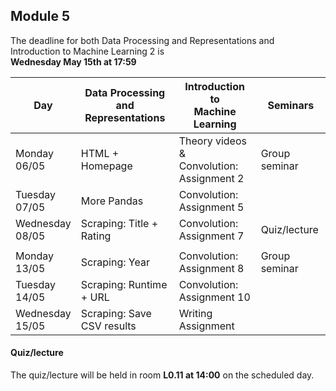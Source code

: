
## Module 5

The deadline for both Data Processing and Representations and Introduction to Machine Learning 2 is<br>**Wednesday May 15th at 17:59**

| Day                | Data Processing<br>and Representations | Introduction to<br>Machine Learning | Seminars          |
| ------------------ | ---------------------------- | ----------------------------------- | --------------------------- |
| Monday<br>06/05    | HTML + Homepage              | Theory videos &<br>Convolution: Assignment 2 | Group seminar      |
| Tuesday<br>07/05   | More Pandas                  | Convolution: Assignment 5           |                             |
| Wednesday<br>08/05 | Scraping: Title + Rating     | Convolution: Assignment 7           | Quiz/lecture                |
|                    |                              |                                     |                             |
| Monday<br>13/05    | Scraping: Year               | Convolution: Assignment 8           | Group seminar               |
| Tuesday<br>14/05   | Scraping: Runtime + URL      | Convolution: Assignment 10          |                             |
| Wednesday<br>15/05 | Scraping: Save CSV results   | Writing Assignment                  |                             |



#### Quiz/lecture

The quiz/lecture will be held in room **L0.11 at 14:00** on the scheduled day.

